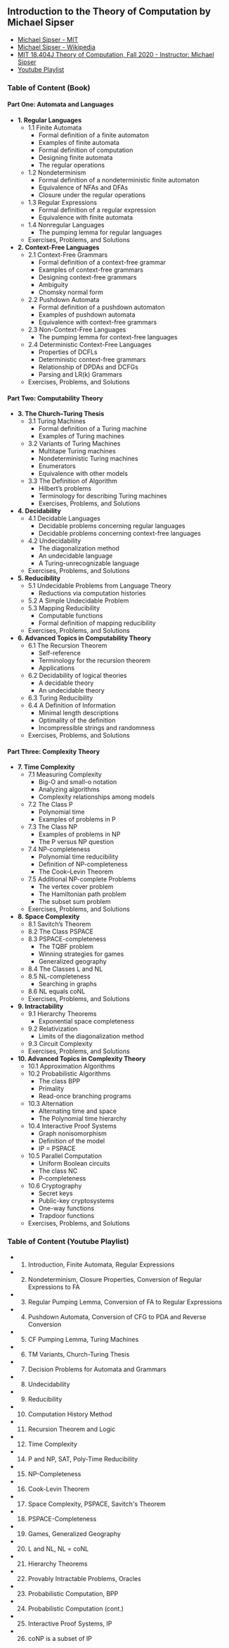## Introduction to the Theory of Computation by Michael Sipser

- [Michael Sipser - MIT](https://math.mit.edu/~sipser/)
- [Michael Sipser - Wikipedia](https://en.wikipedia.org/wiki/Michael_Sipser)
- [MIT 18.404J Theory of Computation, Fall 2020 - Instructor: Michael Sipser](https://ocw.mit.edu/courses/18-404j-theory-of-computation-fall-2020/)
- [Youtube Playlist](https://www.youtube.com/playlist?list=PLUl4u3cNGP60_JNv2MmK3wkOt9syvfQWY)

### Table of Content (Book)

#### Part One: Automata and Languages

- **1. Regular Languages**
  - 1.1 Finite Automata
    - Formal definition of a finite automaton
    - Examples of finite automata
    - Formal definition of computation
    - Designing finite automata
    - The regular operations
  - 1.2 Nondeterminism
    - Formal definition of a nondeterministic finite automaton
    - Equivalence of NFAs and DFAs
    - Closure under the regular operations
  - 1.3 Regular Expressions
    - Formal definition of a regular expression
    - Equivalence with finite automata
  - 1.4 Nonregular Languages
    - The pumping lemma for regular languages
  - Exercises, Problems, and Solutions
- **2. Context-Free Languages**
  - 2.1 Context-Free Grammars
    - Formal definition of a context-free grammar
    - Examples of context-free grammars
    - Designing context-free grammars
    - Ambiguity
    - Chomsky normal form
  - 2.2 Pushdown Automata
    - Formal definition of a pushdown automaton
    - Examples of pushdown automata
    - Equivalence with context-free grammars
  - 2.3 Non-Context-Free Languages
    - The pumping lemma for context-free languages
  - 2.4 Deterministic Context-Free Languages
    - Properties of DCFLs
    - Deterministic context-free grammars
    - Relationship of DPDAs and DCFGs
    - Parsing and LR(k) Grammars
  - Exercises, Problems, and Solutions

#### Part Two: Computability Theory

- **3. The Church–Turing Thesis**
  - 3.1 Turing Machines
    - Formal definition of a Turing machine
    - Examples of Turing machines
  - 3.2 Variants of Turing Machines
    - Multitape Turing machines
    - Nondeterministic Turing machines
    - Enumerators
    - Equivalence with other models
  - 3.3 The Definition of Algorithm
    - Hilbert’s problems
    - Terminology for describing Turing machines
    - Exercises, Problems, and Solutions
- **4. Decidability**
  - 4.1 Decidable Languages
    - Decidable problems concerning regular languages
    - Decidable problems concerning context-free languages
  - 4.2 Undecidability
    - The diagonalization method
    - An undecidable language
    - A Turing-unrecognizable language
  - Exercises, Problems, and Solutions
- **5. Reducibility**
  - 5.1 Undecidable Problems from Language Theory
    - Reductions via computation histories
  - 5.2 A Simple Undecidable Problem
  - 5.3 Mapping Reducibility
    - Computable functions
    - Formal definition of mapping reducibility
  - Exercises, Problems, and Solutions
- **6. Advanced Topics in Computability Theory**
  - 6.1 The Recursion Theorem
    - Self-reference
    - Terminology for the recursion theorem
    - Applications
  - 6.2 Decidability of logical theories
    - A decidable theory
    - An undecidable theory
  - 6.3 Turing Reducibility
  - 6.4 A Definition of Information
    - Minimal length descriptions
    - Optimality of the definition
    - Incompressible strings and randomness
  - Exercises, Problems, and Solutions

#### Part Three: Complexity Theory

- **7. Time Complexity**
  - 7.1 Measuring Complexity
    - Big-O and small-o notation
    - Analyzing algorithms
    - Complexity relationships among models
  - 7.2 The Class P
    - Polynomial time
    - Examples of problems in P
  - 7.3 The Class NP
    - Examples of problems in NP
    - The P versus NP question
  - 7.4 NP-completeness
    - Polynomial time reducibility
    - Definition of NP-completeness
    - The Cook–Levin Theorem
  - 7.5 Additional NP-complete Problems
    - The vertex cover problem
    - The Hamiltonian path problem
    - The subset sum problem
  - Exercises, Problems, and Solutions
- **8. Space Complexity**
  - 8.1 Savitch’s Theorem
  - 8.2 The Class PSPACE
  - 8.3 PSPACE-completeness
    - The TQBF problem
    - Winning strategies for games
    - Generalized geography
  - 8.4 The Classes L and NL
  - 8.5 NL-completeness
    - Searching in graphs
  - 8.6 NL equals coNL
  - Exercises, Problems, and Solutions
- **9. Intractability**
  - 9.1 Hierarchy Theorems
    - Exponential space completeness
  - 9.2 Relativization
    - Limits of the diagonalization method
  - 9.3 Circuit Complexity
  - Exercises, Problems, and Solutions
- **10. Advanced Topics in Complexity Theory**
  - 10.1 Approximation Algorithms
  - 10.2 Probabilistic Algorithms
    - The class BPP
    - Primality
    - Read-once branching programs
  - 10.3 Alternation
    - Alternating time and space
    - The Polynomial time hierarchy
  - 10.4 Interactive Proof Systems
    - Graph nonisomorphism
    - Definition of the model
    - IP = PSPACE
  - 10.5 Parallel Computation
    - Uniform Boolean circuits
    - The class NC
    - P-completeness
  - 10.6 Cryptography
    - Secret keys
    - Public-key cryptosystems
    - One-way functions
    - Trapdoor functions
  - Exercises, Problems, and Solutions

### Table of Content (Youtube Playlist)

- 1. Introduction, Finite Automata, Regular Expressions
- 2. Nondeterminism, Closure Properties, Conversion of Regular Expressions to FA
- 3. Regular Pumping Lemma, Conversion of FA to Regular Expressions
- 4. Pushdown Automata, Conversion of CFG to PDA and Reverse Conversion
- 5. CF Pumping Lemma, Turing Machines
- 6. TM Variants, Church-Turing Thesis
- 7. Decision Problems for Automata and Grammars
- 8. Undecidability
- 9. Reducibility
- 10. Computation History Method
- 11. Recursion Theorem and Logic
- 12. Time Complexity
- 14. P and NP, SAT, Poly-Time Reducibility
- 15. NP-Completeness
- 16. Cook-Levin Theorem
- 17. Space Complexity, PSPACE, Savitch's Theorem
- 18. PSPACE-Completeness
- 19. Games, Generalized Geography
- 20. L and NL, NL = coNL
- 21. Hierarchy Theorems
- 22. Provably Intractable Problems, Oracles
- 23. Probabilistic Computation, BPP
- 24. Probabilistic Computation (cont.)
- 25. Interactive Proof Systems, IP
- 26. coNP is a subset of IP




